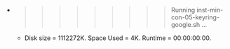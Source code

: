 * >>>>>>>>> Running inst-min-con-05-keyring-google.sh ...
  * Disk size = 1112272K. Space Used = 4K. Runtime = 00:00:00:00.
